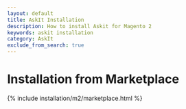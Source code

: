 ```yaml
---
layout: default
title: AskIt Installation
description: How to install Askit for Magento 2
keywords: askit installation
category: AskIt
exclude_from_search: true
---
```


# Installation from Marketplace

{% include installation/m2/marketplace.html %}
